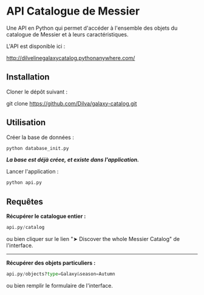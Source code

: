 # API Catalogue de Messier

Une API en Python qui permet d'accéder à l'ensemble des objets du catalogue de Messier et à leurs caractéristiques.

L'API est disponible ici : 

http://dilvelinegalaxycatalog.pythonanywhere.com/



## Installation

Cloner le dépôt suivant :

git clone https://github.com/Dilva/galaxy-catalog.git


## Utilisation

Créer la base de données : 
```bash
python database_init.py
```
***La base est déjà créee, et existe dans l'application.***


Lancer l'application :
```bash
python api.py
```


## Requêtes

**Récupérer le catalogue entier :**
```python
api.py/catalog
```

ou bien cliquer sur le lien "➤ Discover the whole Messier Catalog" de l'interface.

------


**Récupérer des objets particuliers :**
```python
api.py/objects?type=Galaxy&season=Autumn
```
ou bien remplir le formulaire de l'interface.
